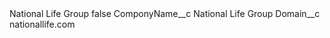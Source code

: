 <?xml version="1.0" encoding="UTF-8"?>
<CustomMetadata xmlns="http://soap.sforce.com/2006/04/metadata" xmlns:xsi="http://www.w3.org/2001/XMLSchema-instance" xmlns:xsd="http://www.w3.org/2001/XMLSchema">
    <label>National Life Group</label>
    <protected>false</protected>
    <values>
        <field>ComponyName__c</field>
        <value xsi:type="xsd:string">National Life Group</value>
    </values>
    <values>
        <field>Domain__c</field>
        <value xsi:type="xsd:string">nationallife.com</value>
    </values>
</CustomMetadata>
